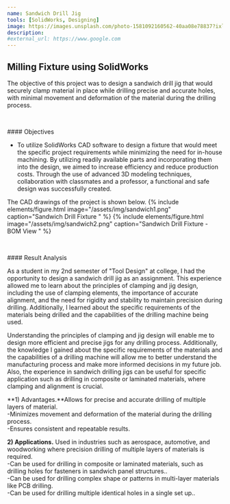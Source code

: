 ```yaml
---
name: Sandwich Drill Jig
tools: [SolidWorks, Designing]
image: https://images.unsplash.com/photo-1581092160562-40aa08e78837?ixlib=rb-4.0.3&ixid=MnwxMjA3fDB8MHxwaG90by1wYWdlfHx8fGVufDB8fHx8&auto=format&fit=crop&w=870&q=80
description: 
#external_url: https://www.google.com
---
```



<!--
https://youtu.be/ycKPtAkAFgk -> Embed this video!!
-->


## Milling Fixture using SolidWorks

<!--
{% include elements/figure.html image="https://images.unsplash.com/photo-1611778030003-b681014615ff?ixid=MXwxMjA3fDB8MHxwaG90by1wYWdlfHx8fGVufDB8fHw%3D&ixlib=rb-1.2.1&auto=format&fit=crop&w=1955&q=30" caption="sample caption" %}
-->

The objective of this project was to design a sandwich drill jig that would securely clamp material in place while drilling precise and accurate holes, with minimal movement and deformation of the material during the drilling process.

<p>&nbsp;</p>
#### Objectives

- To utilize SolidWorks CAD software to design a fixture that would meet the specific project requirements while minimizing the need for in-house machining. By utilizing readily available parts and incorporating them into the design, we aimed to increase efficiency and reduce production costs. Through the use of advanced 3D modeling techniques, collaboration with classmates and a professor, a functional and safe design was successfully created.

The CAD drawings of the project is shown below.
{% include elements/figure.html image="/assets/img/sandwich1.png" caption="Sandwich Drill Fixture
" %}
{% include elements/figure.html image="/assets/img/sandwich2.png" caption="Sandwich Drill Fixture - BOM View
" %}



<p>&nbsp;</p>
#### Result Analysis

As a student in my 2nd semester of "Tool Design" at college, I had the opportunity to design a sandwich drill jig as an assignment. This experience allowed me to learn about the principles of clamping and jig design, including the use of clamping elements, the importance of accurate alignment, and the need for rigidity and stability to maintain precision during drilling. Additionally, I learned about the specific requirements of the materials being drilled and the capabilities of the drilling machine being used.

Understanding the principles of clamping and jig design will enable me to design more efficient and precise jigs for any drilling process. Additionally, the knowledge I gained about the specific requirements of the materials and the capabilities of a drilling machine will allow me to better understand the manufacturing process and make more informed decisions in my future job. Also, the experience in sandwich drilling jigs can be useful for specific application such as drilling in composite or laminated materials, where clamping and alignment is crucial.




**1) Advantages.**Allows for precise and accurate drilling of multiple layers of material.<br/>
-Minimizes movement and deformation of the material during the drilling process.<br/>
-Ensures consistent and repeatable results.

**2) Applications.** Used in industries such as aerospace, automotive, and woodworking where precision drilling of multiple layers of materials is required.<br/>
-Can be used for drilling in composite or laminated materials, such as drilling holes for fasteners in sandwich panel structures..<br/>
-Can be used for drilling complex shape or patterns in multi-layer materials like PCB drilling.<br/>
-Can be used for drilling multiple identical holes in a single set up..<br/>


<!--
{% include elements/video.html id="" %}
-->